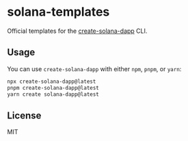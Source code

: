 # solana-templates

Official templates for the [create-solana-dapp](https://github.com/solana-developers/create-solana-dapp) CLI.

## Usage

You can use `create-solana-dapp` with either `npm`, `pnpm`, or `yarn`:

```bash
npx create-solana-dapp@latest
pnpm create-solana-dapp@latest
yarn create solana-dapp@latest
```

## License

MIT